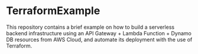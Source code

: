 # TerraformExample
This repository contains a brief example on how to build a serverless backend infrastructure using an API Gateway + Lambda Function + Dynamo DB resources from AWS Cloud, and automate its deployment with the use of Terraform. 
